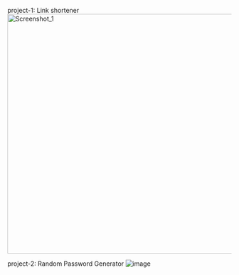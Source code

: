 project-1: Link shortener
<img width="538" alt="Screenshot_1" src="https://github.com/user-attachments/assets/e0200b99-cd36-4fdc-8da6-d252524f5d67" />

project-2: Random Password Generator
![image](https://github.com/user-attachments/assets/2801caf8-6cec-4644-ac41-62ac5eb0c4bd)
